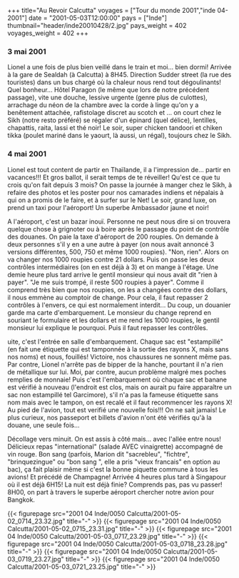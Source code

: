 +++
title="Au Revoir Calcutta"
voyages = ["Tour du monde 2001","inde 04-2001"]
date = "2001-05-03T12:00:00"
pays = ["Inde"]
thumbnail="header/inde20010428/2.jpg"
pays_weight = 402
voyages_weight = 402
+++
### 3 mai 2001

 Lionel a une fois de plus bien veillé dans le train et moi... bien dormi! 
Arrivée à la gare de Sealdah (à Calcutta) à 8H45. Direction Sudder street (la 
rue des touristes) dans un bus chargé où la chaleur nous rend tout dégoulinants! 
Quel bonheur... Hôtel Paragon (le même que lors de notre précédent passage), 
vite une douche, lessive urgente (genre plus de culottes), arrachage du néon 
de la chambre avec la corde à linge qu'on y a benêtement attachée, rafistolage 
discret au scotch et ... on court chez le Sikh (notre resto préféré) se régaler 
d'un épinard (quel délice), lentilles, chapattis, raita, lassi et thé noir! 
Le soir, super chicken tandoori et chiken tikka (poulet mariné dans le yaourt, 
là aussi, un régal), toujours chez le Sikh. 

### 4 mai 2001

Lionel est tout content de partir en Thaïlande, il a l'impression de... partir 
en vacances!!! Et gros ballot, il serait temps de te réveiller! Qu'est ce que 
tu crois qu'on fait depuis 3 mois? On passe la journée à manger chez le Sikh, 
à refaire des photos et les poster pour nos camarades indiens et népalais à 
qui on a promis de le faire, et à surfer sur le Net! Le soir, grand luxe, on 
prend un taxi pour l'aéroport! Un superbe Ambassador jaune et noir! 

A l'aéroport, c'est un bazar inouï. Personne ne peut nous dire si on trouvera 
quelque chose à grignoter ou à boire après le passage du point de contrôle des 
douanes. On paie la taxe d'aéroport de 200 roupies. On demande à deux personnes 
s'il y en a une autre à payer (on nous avait annoncé 3 versions différentes, 
500, 750 et même 1000 roupies). "Non, rien". Alors on va changer nos 1000 roupies 
contre 21 dollars. Puis on passe les deux contrôles intermédiaires (on en est 
déjà à 3) et on mange à l'étage. Une demie heure plus tard arrive le gentil 
monsieur qui nous avait dit "rien à payer". "Je me suis trompé, il reste 500 
roupies à payer". Comme il comprend très bien que nos roupies, on les a changées 
contre des dollars, il nous emmène au comptoir de change. Pour cela, il faut 
repasser 2 contrôles à l'envers, ce qui est normalement interdit... Du coup, 
un douanier garde ma carte d'embarquement. Le monsieur du change reprend en 
souriant le formulaire et les dollars et me rend les 1000 roupies, le gentil 
monsieur lui explique le pourquoi. Puis il faut repasser les contrôles. 

uite, c'est l'entrée en salle d'embarquement. Chaque sac est "estampillé" (en 
fait une étiquette qui est tamponnée à la sortie des rayons X, mais sans nos 
noms) et nous, fouillés! Victoire, nos chaussures ne sonnent même pas. Par contre, 
Lionel n'arrête pas de bipper de la hanche, pourtant il n'a rien de métallique 
sur lui. Moi, par contre, aucun problème malgré mes poches remplies de monnaie! 
Puis c'est l'embarquement où chaque sac et banane est vérifié à nouveau (l'endroit 
est clos, mais on aurait pu faire apparaître un sac non estampillé tel Garcimore), 
s'il n'a pas la fameuse étiquette sans nom mais avec le tampon, on est recalé 
et il faut recommencer les rayons X! Au pied de l'avion, tout est verifié une 
nouvelle fois!!! On ne sait jamais! Le plus curieux, nos passeport et billets 
d'avion n'ont été vérifiés qu'à la douane, une seule fois...

Décollage vers minuit. On est assis à côté mais... avec l'allée entre nous! 
Délicieux repas "international" (salade AVEC vinaigrette) accompagné de vin 
rouge. Bon sang (parfois, Marion dit "sacrebleu", "fichtre", "brinquezingue" 
ou "bon sang ", elle a pris "vieux francais" en option au bac), ça fait plaisir 
même si c'est la bonne piquette commune à tous les avions! Et précédé de Champagne! 
Arrivée 4 heures plus tard à Singapour où il est déjà 6H15! La nuit est déjà 
finie? Comprends pas, pas vu passer! 8H00, on part à travers le superbe aéroport 
chercher notre avion pour Bangkok.


<div id="TOTO">{{< figurepage src="2001 04 Inde/0050 Calcutta/2001-05-02_0714_23.32.jpg" title="-"  >}}
{{< figurepage src="2001 04 Inde/0050 Calcutta/2001-05-02_0715_23.31.jpg" title="-"  >}}
{{< figurepage src="2001 04 Inde/0050 Calcutta/2001-05-03_0717_23.29.jpg" title="-"  >}}
{{< figurepage src="2001 04 Inde/0050 Calcutta/2001-05-03_0718_23.28.jpg" title="-"  >}}
{{< figurepage src="2001 04 Inde/0050 Calcutta/2001-05-03_0719_23.27.jpg" title="-"  >}}
{{< figurepage src="2001 04 Inde/0050 Calcutta/2001-05-03_0721_23.25.jpg" title="-"  >}}
</DIV>

